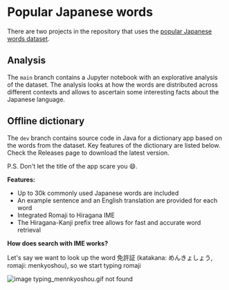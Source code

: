 # Popular Japanese words

There are two projects in the repository that uses the [popular Japanese words dataset](https://www.kaggle.com/datasets/dinislamgaraev/popular-japanese-words).

## Analysis

The `main` branch contains a Jupyter notebook with an explorative analysis of the dataset. The analysis looks at how the words are distributed across different contexts and allows to ascertain some interesting facts about the Japanese language.

## Offline dictionary

The `dev` branch contains source code in Java for a dictionary app based on the words from the dataset. Key features of the dictionary are listed below.
Check the Releases page to download the latest version.

P.S. Don't let the title of the app scare you :smile:.

**Features:**
- Up to 30k commonly used Japanese words are included
- An example sentence and an English translation are provided for each word
- Integrated Romaji to Hiragana IME
- The Hiragana-Kanji prefix tree allows for fast and accurate word retrieval

**How does search with IME works?**

Let's say we want to look up the word 免許証 (katakana: めんきょしょう, romaji: menkyoshou), so we start typing romaji

![image typing_mennkyoshou.gif not found](https://psv4.userapi.com/c240331/u248809380/docs/d52/dc69c4d2c54d/ezgif_com-gif-maker.gif)
